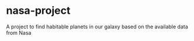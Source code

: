 # nasa-project

A project to find habitable planets in our galaxy based on the available data from Nasa
